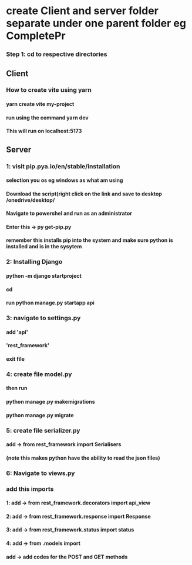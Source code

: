 # create Client and server folder separate under one parent folder eg CompletePr 
### Step 1: cd to respective directories
## Client 
### How to create vite using yarn
#### yarn create vite my-project
#### run using the command yarn dev
#### This will run on localhost:5173
####
## Server
### 1: visit pip.pya.io/en/stable/installation
#### selection you os eg windows as what am using
#### Download the script(right click on the link and save to desktop /onedrive/desktop/<paste here>
#### Navigate to powershel and run as an administrator
#### Enter this -> py get-pip.py
#### remember this installs pip into the system and make sure python is installed and is in the sysytem
####
### 2: Installing Django
#### python -m django startproject <give prefered project name>
#### cd <your project name> 
#### run python manage.py startapp api
####
### 3: navigate to settings.py
#### add 'api'
#### 'rest_framework'
#### exit file
####
### 4: create file model.py
#### then run
#### python manage.py makemigrations
#### python manage.py migrate
####
### 5: create file serializer.py
#### add -> from rest_framework import Serialisers
#### (note this makes python have the ability to read the json files)

### 6: Navigate to views.py
### add this imports
#### 1: add -> from rest_framework.decorators import api_view
#### 2: add -> from rest_framework.response import Response
#### 3: add -> from rest_framework.status import status
#### 4: add -> from .models import <name of model for this case is Book>
#### add -> add codes for the POST and GET methods

